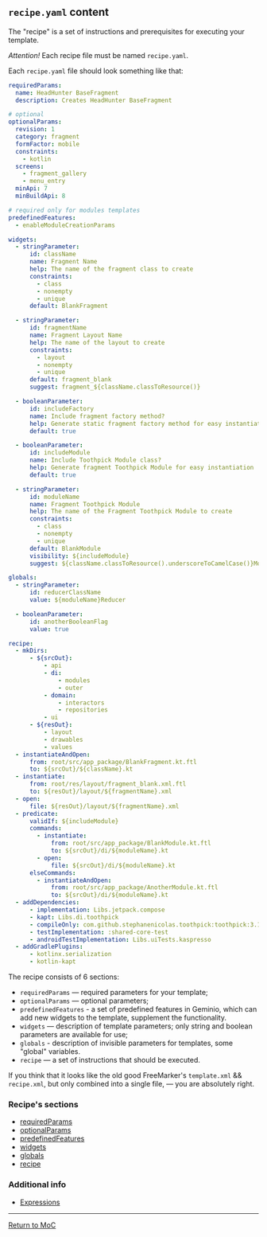 ## `recipe.yaml` content

The "recipe" is a set of instructions and prerequisites for executing your template.

*Attention!* Each recipe file must be named `recipe.yaml`.

Each `recipe.yaml` file should look something like that:

```yaml
requiredParams:
  name: HeadHunter BaseFragment
  description: Creates HeadHunter BaseFragment

# optional
optionalParams:
  revision: 1
  category: fragment
  formFactor: mobile
  constraints:
    - kotlin
  screens:
    - fragment_gallery
    - menu_entry
  minApi: 7
  minBuildApi: 8

# required only for modules templates
predefinedFeatures:
  - enableModuleCreationParams

widgets:
  - stringParameter:
      id: className
      name: Fragment Name
      help: The name of the fragment class to create
      constraints:
        - class
        - nonempty
        - unique
      default: BlankFragment

  - stringParameter:
      id: fragmentName
      name: Fragment Layout Name
      help: The name of the layout to create
      constraints:
        - layout
        - nonempty
        - unique
      default: fragment_blank
      suggest: fragment_${className.classToResource()}

  - booleanParameter:
      id: includeFactory
      name: Include fragment factory method?
      help: Generate static fragment factory method for easy instantiation
      default: true

  - booleanParameter:
      id: includeModule
      name: Include Toothpick Module class?
      help: Generate fragment Toothpick Module for easy instantiation
      default: true

  - stringParameter:
      id: moduleName
      name: Fragment Toothpick Module
      help: The name of the Fragment Toothpick Module to create
      constraints:
        - class
        - nonempty
        - unique
      default: BlankModule
      visibility: ${includeModule}
      suggest: ${className.classToResource().underscoreToCamelCase()}Module

globals:
  - stringParameter:
      id: reducerClassName
      value: ${moduleName}Reducer

  - booleanParameter:
      id: anotherBooleanFlag
      value: true

recipe:
  - mkDirs:
      - ${srcOut}:
          - api
          - di:
              - modules
              - outer
          - domain:
              - interactors
              - repositories
          - ui
      - ${resOut}:
          - layout
          - drawables
          - values
  - instantiateAndOpen:
      from: root/src/app_package/BlankFragment.kt.ftl
      to: ${srcOut}/${className}.kt
  - instantiate:
      from: root/res/layout/fragment_blank.xml.ftl
      to: ${resOut}/layout/${fragmentName}.xml
  - open:
      file: ${resOut}/layout/${fragmentName}.xml
  - predicate:
      validIf: ${includeModule}
      commands:
        - instantiate:
            from: root/src/app_package/BlankModule.kt.ftl
            to: ${srcOut}/di/${moduleName}.kt
        - open:
            file: ${srcOut}/di/${moduleName}.kt
      elseCommands:
        - instantiateAndOpen:
            from: root/src/app_package/AnotherModule.kt.ftl
            to: ${srcOut}/di/${moduleName}.kt
  - addDependencies:
      - implementation: Libs.jetpack.compose
      - kapt: Libs.di.toothpick
      - compileOnly: com.github.stephanenicolas.toothpick:toothpick:3.1.0
      - testImplementation: :shared-core-test
      - androidTestImplementation: Libs.uiTests.kaspresso
  - addGradlePlugins:
      - kotlinx.serialization
      - kotlin-kapt
```

The recipe consists of 6 sections:

- `requiredParams` — required parameters for your template;
- `optionalParams` — optional parameters;
- `predefinedFeatures` - a set of predefined features in Geminio, which 
  can add new widgets to the template, supplement the functionality.
- `widgets` — description of template parameters; only string and boolean parameters are available for use;
- `globals` - description of invisible parameters for templates, some "global" variables.
- `recipe` — a set of instructions that should be executed.

If you think that it looks like the old good FreeMarker's `template.xml` && `recipe.xml`,
but only combined into a single file, — you are absolutely right.

### Recipe's sections

- [requiredParams](/plugins/hh-geminio/docs/en/recipe_content/REQURED_PARAMS.md)
- [optionalParams](/plugins/hh-geminio/docs/en/recipe_content/OPTIONAL_PARAMS.md)
- [predefinedFeatures](/plugins/hh-geminio/docs/en/recipe_content/PREDEFINED_FEATURES.md)
- [widgets](/plugins/hh-geminio/docs/en/recipe_content/WIDGETS.md)
- [globals](/plugins/hh-geminio/docs/en/recipe_content/GLOBALS.md)
- [recipe](/plugins/hh-geminio/docs/en/recipe_content/RECIPE.md)

### Additional info

- [Expressions](/plugins/hh-geminio/docs/en/EXPRESSIONS.md)

---

[Return to MoC](/plugins/hh-geminio/README_EN.md)

